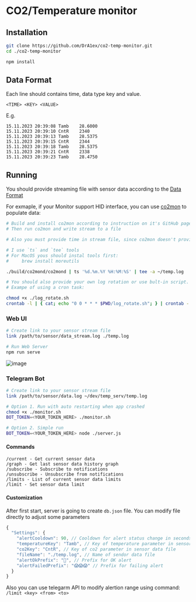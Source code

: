 # CO2/Temperature monitor

## Installation
```sh
git clone https://github.com/DrA1ex/co2-temp-monitor.git
cd ./co2-temp-monitor

npm install
```

## Data Format

Each line should contains time, data type key and value.

`<TIME> <KEY> <VALUE>`

E.g.
```
15.11.2023 20:39:08 Tamb	28.6000
15.11.2023 20:39:10 CntR	2340
15.11.2023 20:39:13 Tamb	28.5375
15.11.2023 20:39:15 CntR	2344
15.11.2023 20:39:18 Tamb	28.5375
15.11.2023 20:39:21 CntR	2338
15.11.2023 20:39:23 Tamb	28.4750
```

## Running

You should provide streaming file with sensor data according to the [Data Format](#data-format)

For exmaple, if your Monitor support HID interface, you can use [co2mon](https://github.com/dmage/co2mon) to populate data:
```sh
# Build and install co2mon according to instruction on it's GitHub page
# Then run co2mon and write stream to a file

# Also you must provide time in stream file, since co2mon doesn't provide it

# I use `ts` and `tee` tools
# For MacOS yous should instal tools first:
#     brew install moreutils

./build/co2mond/co2mond | ts '%d.%m.%Y %H:%M:%S' | tee -a ~/temp.log

# You should also provide your own log rotation or use bult-in script.
# Exampe of using a cron task:

chmod +x ./log_rotate.sh
crontab -l | { cat; echo "0 0 * * * $PWD/log_rotate.sh"; } | crontab -
```

### Web UI
```sh
# Create link to your sensor stream file
link /path/to/sensor/data_stream.log ./temp.log

# Run Web Server
npm run serve
```


![image](https://github.com/DrA1ex/co2-temp-monitor/assets/1194059/3019fe90-7a4c-42e9-a947-c2318ff9b415)


### Telegram Bot
```sh
# Create link to your sensor stream file
link /path/to/sensor/data.log ~/dev/temp_serv/temp.log

# Option 1. Run with auto restarting when app crashed
chmod +x ./monitor.sh
BOT_TOKEN=<YOUR_TOKEN_HERE> ./monitor.sh

# Option 2. Simple run
BOT_TOKEN=<YOUR_TOKEN_HERE> node ./server.js
```

#### Commands
```
/current - Get current sensor data
/graph - Get last sensor data history graph
/subscribe - Subscribe to notifications
/unsubscribe - Unsubscribe from notifications
/limits - List of current sensor data limits
/limit - Set sensor data limit
```

#### Customization
After first start, server is going to create `db.json` file. You can modify file directly to adjust some parameters

```js
{
  "Settings": {
    "alertCooldown": 90, // Cooldown for alert status change in seconds
    "temperatureKey": "Tamb", // Key of temperature parameter in sensor data file
    "co2Key": "CntR", // Key of co2 parameter in sensor data file
    "fileName": "./temp.log", // Name of sendor data file
    "alertOkPrefix": "🌿", // Prefix for OK alert
    "alertFailedPrefix": "😱😱😱" // Prefix for failing alert
  }
}
```

Also you can use telegarm API to modify alertion range using command: `/limit <key> <from> <to>`
